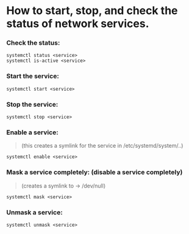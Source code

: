 # How to start, stop, and check the status of network services.

### Check the status: 
```
systemctl status <service>
systemctl is-active <service>
```

### Start the service: 
```
systemctl start <service>
```

### Stop the service: 
```
systemctl stop <service> 
```

### Enable a service: 
> (this creates a symlink for the service in /etc/systemd/system/..)

```systemctl enable <service>```

### Mask a service completely: (disable a service completely)
> (creates a symlink to -> /dev/null)

```systemctl mask <service>```

### Unmask a service: 
```systemctl unmask <service>```



